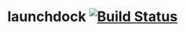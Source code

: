 # launchdock [![Build Status](https://travis-ci.org/candycandycandy/launchdock.svg?branch=master)](https://travis-ci.org/candycandycandy/launchdock)
